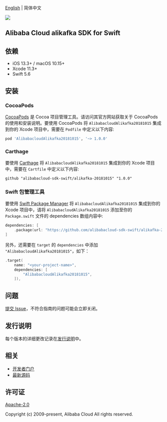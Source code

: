 [English](README.md) | 简体中文

![](https://aliyunsdk-pages.alicdn.com/icons/AlibabaCloud.svg)

## Alibaba Cloud alikafka SDK for Swift

## 依赖

- iOS 13.3+ / macOS 10.15+
- Xcode 11.3+
- Swift 5.6

## 安装

### CocoaPods

[CocoaPods](https://cocoapods.org) 是 Cocoa 项目管理工具。请访问其官方网站获取关于 CocoaPods 的使用和安装说明。要使用 CocoaPods 将 `AlibabacloudAlikafka20181015` 集成到你的 Xcode 项目中，需要在 `Podfile` 中定义以下内容:

```ruby
pod 'AlibabacloudAlikafka20181015', '~> 1.0.0'
```

### Carthage

要使用 [Carthage](https://github.com/Carthage/Carthage) 将 `AlibabacloudAlikafka20181015` 集成到你的 Xcode 项目中，需要在 `Cartfile` 中定义以下内容:

```ogdl
github "alibabacloud-sdk-swift/alikafka-20181015" "1.0.0"
```

### Swift 包管理工具

要使用 [Swift Package Manager](https://swift.org/package-manager/) 将 `AlibabacloudAlikafka20181015` 集成到你的 Xcode 项目中，请将 `AlibabacloudAlikafka20181015` 添加至你的 `Package.swift` 文件的 dependencies 数组内容中:

```swift
dependencies: [
    .package(url: "https://github.com/alibabacloud-sdk-swift/alikafka-20181015.git", from: "1.0.0")
]
```

另外，还需要在 `target` 的 `dependencies` 中添加 `"AlibabacloudAlikafka20181015"`，如下：

```swift
.target(
    name: "<your-project-name>",
    dependencies: [
        "AlibabacloudAlikafka20181015",
    ]),
```

## 问题

[提交 Issue](https://github.com/alibabacloud-sdk-swift/alikafka-20181015/issues/new)，不符合指南的问题可能会立即关闭。

## 发行说明

每个版本的详细更改记录在[发行说明](./ChangeLog.txt)中。

## 相关

* [开发者门户](https://next.api.aliyun.com/home)
* [最新源码](https://github.com/alibabacloud-sdk-swift/alikafka-20181015)

## 许可证

[Apache-2.0](http://www.apache.org/licenses/LICENSE-2.0)

Copyright (c) 2009-present, Alibaba Cloud All rights reserved.
